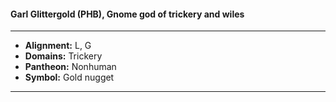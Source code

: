 #### Garl Glittergold (PHB), Gnome god of trickery and wiles
___

- **Alignment:** L, G
- **Domains:** Trickery
- **Pantheon:** Nonhuman
- **Symbol:** Gold nugget
___
